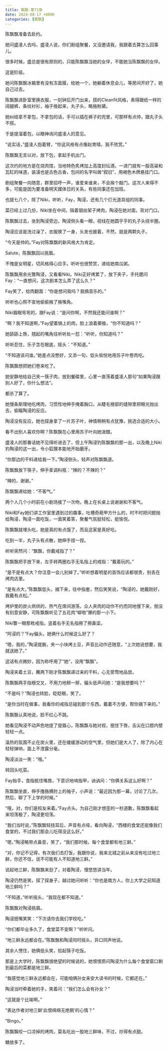 ```yaml
---
title: 飘飘-第71章
date: 2024-08-17 +0800
categories: [飘飘]
---
```


陈飘飘准备去赴约。

她问盛凌人去吗，盛凌人说，你们剧组聚餐，又没邀请我，我跟着去算怎么回事儿。

很多时候，盛总是很有原则的，只能陈飘飘当她的女伴，不能她当陈飘飘的女伴。

这是阶级。

她问陈飘飘冰箱里有没有冻面膜，给她一个，她躺着休息会儿，等房间开好了，她自己过去。

陈飘飘进卧室里换衣服，一刻钟后开门出来，搭的Cleanfit风格，素得跟纸一样的阔腿裤，条纹衬衫，袖子挽起来，丸子头，略施粉黛。

她纠结拿不拿包，不拿包的话，手可以插在裤子的兜里，可那样有点帅，跟丸子头不搭。

于是提溜着包，以眼神询问盛凌人的意见。

“说实话，”盛凌人抱着臂，“你这风格有点像赵育晴，我不欣赏。”

陈飘飘无言以对，放下包，拿起手机出门。

这次约的地方是在烧肉馆，当地特色炙烤加上高度封坛酒，一进门就有一股高粱和瓦缸的味道，装潢也是古色古香，包间的名字叫做“叙旧”，用褐色木牌悬挂门口。

剧组聚餐一向随意，群里招呼一声，谁爱来谁来，不会挨个敲门。这次人来得不多，可能是因为要准备明天媒体日的关系，有些同事还在加班。

也就七八个，除了Niki，听听，Fay，陶浸，还有几个灯光道具组的同事。

菜已经上过几份，Niki坐在中间，隔着钢丝架子烤肉，陶浸在她对面，背对门口。

陈飘飘过去，坐到陶浸旁边，陶浸侧头看一眼，视线在她圆乎乎的丸子头绕半圈。

陶浸应该是洗过澡了，衣服换了一身，头发也披着，不然，就是两颗丸子。

“今天是帅的。”Fay对陈飘飘的新风格大为肯定。

Salute，陈飘飘回以挑眉。

不愧是女明星，切风格得心应手。听听也很赞赏，递给她南瓜粥。

陈飘飘用余光瞥陶浸，又看看Niki。Niki正好烤累了，放下夹子，手托腮问Fay：“一直想问，这次剧本怎么弄了这么久？”

Fay笑了，给肉翻面：“你是想问我吗？我搞音乐的。”

听听也心照不宣地偷偷掖了掖嘴角。

Niki眉眼弯弯的，跟Fay说：“是问你啊，不然我还能问谁啊？”

“啊？我不知道啊，”Fay望着锅上的肉，脸上浪着揶揄，“你不知道吗？”

她舔舔上唇，翘起的嘴角往听听处一怼：“听听，你知道吗？”

听听忍住，乐子含在眼底，摇头：“不知道。”

“不知道该问谁。”她差点没憋好，又添一句，低头愉悦地用苏子叶卷肉吃。

陈飘飘想把她们卷来吃了。

她安静地给自己夹一筷子肉，放到餐碟里，心里一直荡着盛凌人那句“如果陶浸跟别人好了，你什么想法”。

都杀了算了。

她慢条斯理地吃烤肉，习惯性地伸手掩着胸口，从睫毛根部的缝隙里把眼光抛出去，偷瞄陶浸的反应。

陶浸没有反应，她也探身拿了一片苏子叶，神情稍稍有点犹豫，挑选合适的大小。

看不出别人喜欢你啊？陈飘飘在心里用苏子叶向她泼醋。

盛凌人的那番话她不见得听进去了，但上午陶浸钓陈飘飘的那一出，以及晚上Niki钓陶浸的这一出，令小狐狸本能地开始磨牙。

“你那边的干料递给我一下。”陶浸侧头，轻声对陈飘飘道。

陈飘飘放下筷子，伸手拿调料瓶：“辣的？不辣的？”

“辣的，谢谢。”

陈飘飘递给她：“不客气。”

两个人几个小时前在小剧场接了一次吻，晚上在长桌上说谢谢和不客气。

Niki和Fay她们讲工作室里遇到过的趣事，吐槽奇葩甲方什么的，时不时把问题抛给陶浸，陶浸一面吃饭，一面笑着答，聚餐气氛挺轻松，挺愉悦。

陈飘飘就埋头吃，她是真的有点饿了，而且这家是真好吃。

吃到一半，丸子头有点散，她伸手捏一捏。

听听突然问：“飘飘，你戴戒指了？”

陈飘飘把手放下来，左手转两圈右手无名指上的戒指：“戴着玩的。”

“是不是有点大？你注意一会儿别掉了。”听听想着明星的首饰应该都很贵，别丢在烤肉店里。

“是有点大，”陈飘飘低头，摘下来，往中指套，然后笑笑说，“陶浸的，她戴刚好，我戴有点松。”

烤炉里的炭火烘烘的，热气在席间游荡，众人夹肉的动作不约而同地慢下来，倒没有刻意安静，可陈飘飘听见了五花肉“噼啪”爆的那一小下。

Niki瞥一眼那枚戒指，竖着右手无名指擦了擦鼻梁。

“阿浸的？”Fay偏头，她俩什么时候这么好了？

“嗯，我的，”陶浸提腕，夹一小块烤土豆，声音比动作还随意，“上次她说想要，我就送她了。”

这话有点微妙，因为称呼用了“她”，没用“飘飘”。

陶浸夹着土豆，蘸两下刚才陈飘飘递过来的干料，心无旁骛地品尝。

陈飘飘两手指根交叉，不用力地掰一掰，偏头低声问她：“是我想要吗？”

“不是吗？”陶浸也转脸，眨眨眼，笑了。

“是你当时在做事，我看你的戒指总碰到那个东西，戴着不方便，帮你摘下来的。”

陈飘飘认真地说，脸不红心不跳。

她看见陶浸不动声色地提了提眉心，陈飘飘与她对视，抿住下唇，舌尖在口腔内壁轻轻一点。

温热的氛围不止在炭火里，还在缓缓游动的空气里，但她们是大人了，除了内心在轻轻弹响，面上不泄露分毫。

陶浸淡淡一笑：“哦。”

转回头吃菜。

Fay抬手，食指抵住嘴唇，下意识地啃指甲，讷讷问：“你俩关系这么好啊？”

陈飘飘坐直，伸手撸胳膊肘上的袖子，小声说：“最近因为那一幕，讨论了几次，然后，聊了下上学的时候。”

“哦，对，你们是校友来着。”Fay点头。为自己刚才想歪的一秒道歉，陈飘飘看起来坦荡极了，陶浸更坦荡。

“我们当时说，”陈飘飘轻挠耳后，声音有点哑，看向陶浸，“西楼的食堂还挺像我们食堂的，不过我们那会儿吃得没这么好。”

“嗯，”陶浸略带点鼻音，笑了，“我们那时候，每个食堂都有地三鲜。”

“对，你记不记得，有次我们去打饭，我跟你说，我来北城之前从来没有吃过地三鲜，你还不信，说不可能有人不知道地三鲜。”

说起地三鲜，陈飘飘来劲了，对着陶浸，慢悠悠讲当年。

陶浸仍然是笑，探了探身子，越过她问听听：“你也是南方人，你上大学之前知道地三鲜吗？”

“不知道，”听听摇头，“我现在都不知道。”

陈飘飘对陶浸挑眉。

陶浸抿嘴笑笑：“下次请你去我们学校吃。”

“你们都毕业多久了，食堂菜不变啊？”听听问。

“地三鲜永远都会在。”陈飘飘和陶浸同时摇头，异口同声地说。

其余人愣住，她俩低头笑，拾起筷子吃饭。

那是上大学时，陈飘飘很绝望的时候说的，她恨恨质问陶浸为什么每个食堂窗口剩到最后的菜都是地三鲜。

“我感觉地三鲜永远都会在，可能咱俩孙女来安大读书的时候，它都还在。”

陶浸当时牵着她的手，笑着问：“我们怎么会有孙女？”

“这就是个比喻啊。”

“表达作者对地三鲜‘此恨绵绵无绝期’的心情？”

“Bingo。”

陈飘飘咬一口凉掉的烤肉，莫名吃出一股地三鲜味，不过，炒得有点甜。

糖放多了。

